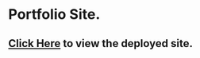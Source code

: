 # Portfolio Site.

## [Click Here](https://portfolio-aravind.netlify.app/) to view the deployed site.
